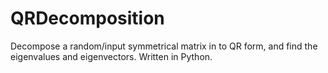 # QRDecomposition
Decompose a random/input symmetrical matrix in to QR form, and find the eigenvalues and eigenvectors.
Written in Python.
